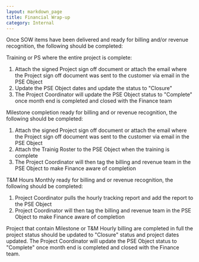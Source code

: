 ```yaml
---
layout: markdown_page
title: Financial Wrap-up
category: Internal
---
```


Once SOW items have been delivered and ready for billing and/or revenue recognition, the following should be completed:

Training or PS where the entire project is complete:
1. Attach the signed Project sign off document or attach the email where the Project sign off document was sent to the customer via email in the PSE Object
1. Update the PSE Object dates and update the status to "Closure"
1. The Project Coordinator will update the PSE Object status to "Complete" once month end is completed and closed with the Finance team

Milestone completion ready for billing and or revenue recognition, the following should be completed:
1. Attach the signed Project sign off document or attach the email where the Project sign off document was sent to the customer via email in the PSE Object
1. Attach the Trainig Roster to the PSE Object when the training is complete
1. The Project Coordinator will then tag the billing and revenue team in the PSE Object to make Finance aware of completion

T&M Hours Monthly ready for billing and or revenue recognition, the following should be completed:
1. Project Coordinator pulls the hourly tracking report and add the report to the PSE Object
1. Project Coordinator will then tag the billing and revenue team in the PSE Object to make Finance aware of completion

Project that contain Milestone or T&M Hourly billing are completed in full the project status should be updated to "Closure" status and project dates updated.
The Project Coordinator will update the PSE Object status to "Complete" once month end is completed and closed with the Finance team.




